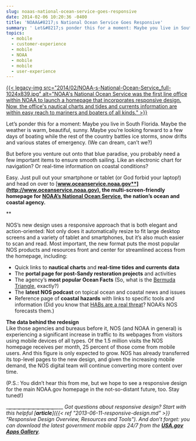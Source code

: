 ```yaml
---
slug: noaas-national-ocean-service-goes-responsive
date: 2014-02-06 10:20:36 -0400
title: 'NOAA&#8217;s National Ocean Service Goes Responsive'
summary: ' Let&#8217;s ponder this for a moment: Maybe you live in South'
topics:
  - mobile
  - customer-experience
  - mobile
  - NOAA
  - mobile
  - mobile
  - user-experience
---
```


[{{< legacy-img src="2014/02/NOAA-s-National-Ocean-Service_full-1024x839.jpg" alt="NOAA's National Ocean Service was the first line office within NOAA to launch a homepage that incorporates responsive design. Now, the office's nautical charts and tides and currents information are within easy reach to mariners and boaters of all kinds." >}}](https://s3.amazonaws.com/digitalgov/_legacy-img/2014/02/NOAA-s-National-Ocean-Service_full-1024x839.jpg)

Let&#8217;s ponder this for a moment: Maybe you live in South Florida. Maybe the weather is warm, beautiful, sunny. Maybe you&#8217;re looking forward to a few days of boating while the rest of the country battles ice storms, snow drifts and various states of emergency. (We can dream, can&#8217;t we?)

But before you venture out onto that blue paradise, you probably need a few important items to ensure smooth sailing. Like an electronic chart for navigation? Or real-time information on coastal conditions?

Easy. Just pull out your smartphone or tablet (or God forbid your laptop!) and head on over to [**www.oceanservice.noaa.gov**](http://www.oceanservice.noaa.gov), the multi-screen-friendly homepage for **[NOAA&#8217;s National Ocean Service](http://oceanservice.noaa.gov/about.html),** the nation&#8217;s ocean and coastal agency.**
  
** 

NOS&#8217;s new design uses a responsive approach that is both elegant and action-oriented: Not only does it automatically resize to fit large desktop screens and a variety of tablet and smartphones, but it&#8217;s also much easier to scan and read. Most important, the new format puts the most popular NOS products and resources front and center for streamlined access from the homepage, including:

<div>
  <ul>
    <li>
      Quick links to <strong>nautical charts</strong> and <strong>real-time tides and currents</strong> <strong>data</strong>
    </li>
    <li>
      The <strong>portal page for post-Sandy restoration projects</strong> and activities
    </li>
    <li>
      The agency&#8217;s <strong>most popular Ocean Facts</strong> (So, what is the <a href="http://oceanservice.noaa.gov/facts/bermudatri.html">Bermuda Triangle</a>, exactly?)
    </li>
    <li>
      The <strong>latest NOS podcast</strong> on topical ocean and coastal news and issues
    </li>
    <li>
      Reference page of <strong>coastal hazards</strong> with links to specific tools and information (Did you know that <a href="http://oceanservice.noaa.gov/hazards/natural-hazards/">HABs are a real threat</a>? NOAA&#8217;s NOS forecasts them.)
    </li>
  </ul>
  
  <p>
    <strong>The data behind the redesign</strong><br /> Like those agencies and bureaus before it, NOS (and NOAA in general) is experiencing a significant increase in traffic to its webpages from visitors using mobile devices of all types. Of the 1.5 million visits the NOS homepage receives per month, 25 percent of those come from mobile users. And this figure is only expected to grow. NOS has already transferred its top-level pages to the new design,  and given the increasing mobile demand, the NOS digital team will continue converting more content over time.
  </p>
</div>

(P.S.: You didn&#8217;t hear this from me, but we hope to see a responsive design for the main NOAA.gov homepage in the not-so-distant future, too. Stay tuned!)

\___\___\___\___\___\___\___\___\___\___\___\___\___\___\___\___\___\___\___\___\____
_Got questions about responsive design? Start with this helpful [**article**]({{< ref "2013-06-11-responsive-design.md" >}} "Responsive Design Overview, Resources and Tools"). And don&#8217;t forget: you can download the latest government mobile apps 24/7 from the **[USA.gov Apps Gallery](http://apps.usa.gov/)**._